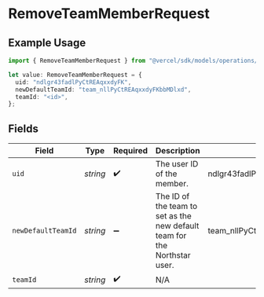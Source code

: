# RemoveTeamMemberRequest

## Example Usage

```typescript
import { RemoveTeamMemberRequest } from "@vercel/sdk/models/operations/removeteammember.js";

let value: RemoveTeamMemberRequest = {
  uid: "ndlgr43fadlPyCtREAqxxdyFK",
  newDefaultTeamId: "team_nllPyCtREAqxxdyFKbbMDlxd",
  teamId: "<id>",
};
```

## Fields

| Field                                                                     | Type                                                                      | Required                                                                  | Description                                                               | Example                                                                   |
| ------------------------------------------------------------------------- | ------------------------------------------------------------------------- | ------------------------------------------------------------------------- | ------------------------------------------------------------------------- | ------------------------------------------------------------------------- |
| `uid`                                                                     | *string*                                                                  | :heavy_check_mark:                                                        | The user ID of the member.                                                | ndlgr43fadlPyCtREAqxxdyFK                                                 |
| `newDefaultTeamId`                                                        | *string*                                                                  | :heavy_minus_sign:                                                        | The ID of the team to set as the new default team for the Northstar user. | team_nllPyCtREAqxxdyFKbbMDlxd                                             |
| `teamId`                                                                  | *string*                                                                  | :heavy_check_mark:                                                        | N/A                                                                       |                                                                           |